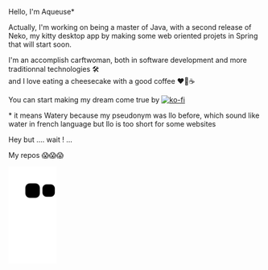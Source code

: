 Hello, I'm Aqueuse* 

Actually, I'm working on being a master of Java, with a second release of Neko, my kitty desktop app by making some web oriented projets in Spring that will start soon.

I'm an accomplish carftwoman, both in software development and more traditionnal technologies 🛠 <br> and I love eating a cheesecake with a good coffee ❤🍰☕

You can start making my dream come true by [![ko-fi](https://ko-fi.com/img/githubbutton_sm.svg)](https://ko-fi.com/V7V5AEGCL)

\* it means Watery because my pseudonym was llo before, which sound like water in french language but llo is too short for some websites

Hey but .... wait ! ...

My repos 😱😱😱

![onoz my repositories](https://github.com/Aqueuse/Aqueuse/blob/output/github-contribution-grid-snake.svg)
